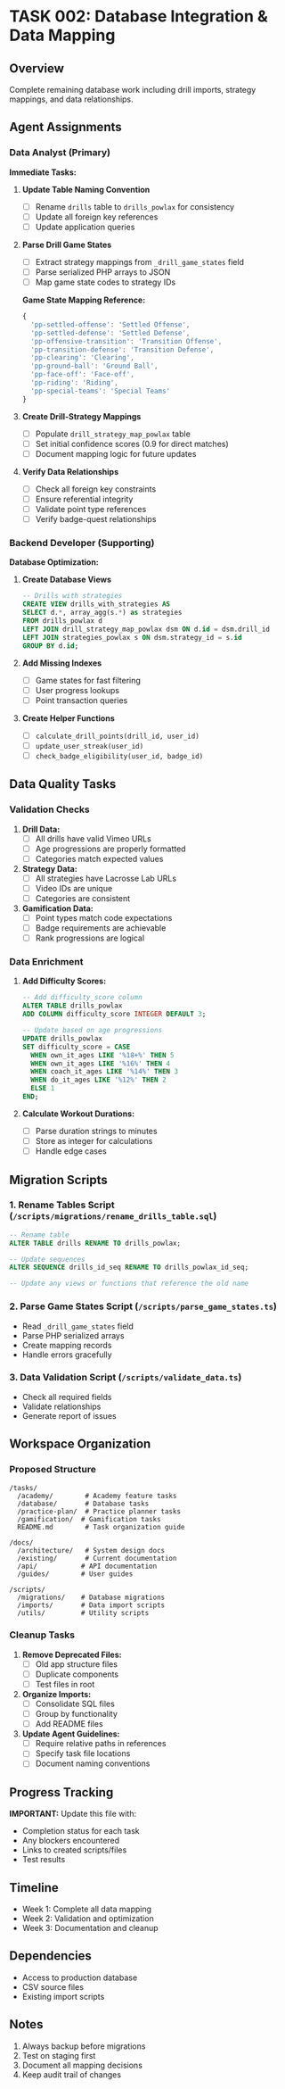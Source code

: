 # TASK 002: Database Integration & Data Mapping

## Overview
Complete remaining database work including drill imports, strategy mappings, and data relationships.

## Agent Assignments

### Data Analyst (Primary)
**Immediate Tasks:**

1. **Update Table Naming Convention**
   - [ ] Rename `drills` table to `drills_powlax` for consistency
   - [ ] Update all foreign key references
   - [ ] Update application queries

2. **Parse Drill Game States**
   - [ ] Extract strategy mappings from `_drill_game_states` field
   - [ ] Parse serialized PHP arrays to JSON
   - [ ] Map game state codes to strategy IDs
   
   **Game State Mapping Reference:**
   ```javascript
   {
     'pp-settled-offense': 'Settled Offense',
     'pp-settled-defense': 'Settled Defense',
     'pp-offensive-transition': 'Transition Offense',
     'pp-transition-defense': 'Transition Defense',
     'pp-clearing': 'Clearing',
     'pp-ground-ball': 'Ground Ball',
     'pp-face-off': 'Face-off',
     'pp-riding': 'Riding',
     'pp-special-teams': 'Special Teams'
   }
   ```

3. **Create Drill-Strategy Mappings**
   - [ ] Populate `drill_strategy_map_powlax` table
   - [ ] Set initial confidence scores (0.9 for direct matches)
   - [ ] Document mapping logic for future updates

4. **Verify Data Relationships**
   - [ ] Check all foreign key constraints
   - [ ] Ensure referential integrity
   - [ ] Validate point type references
   - [ ] Verify badge-quest relationships

### Backend Developer (Supporting)
**Database Optimization:**

1. **Create Database Views**
   ```sql
   -- Drills with strategies
   CREATE VIEW drills_with_strategies AS
   SELECT d.*, array_agg(s.*) as strategies
   FROM drills_powlax d
   LEFT JOIN drill_strategy_map_powlax dsm ON d.id = dsm.drill_id
   LEFT JOIN strategies_powlax s ON dsm.strategy_id = s.id
   GROUP BY d.id;
   ```

2. **Add Missing Indexes**
   - [ ] Game states for fast filtering
   - [ ] User progress lookups
   - [ ] Point transaction queries

3. **Create Helper Functions**
   - [ ] `calculate_drill_points(drill_id, user_id)`
   - [ ] `update_user_streak(user_id)`
   - [ ] `check_badge_eligibility(user_id, badge_id)`

## Data Quality Tasks

### Validation Checks
1. **Drill Data:**
   - [ ] All drills have valid Vimeo URLs
   - [ ] Age progressions are properly formatted
   - [ ] Categories match expected values

2. **Strategy Data:**
   - [ ] All strategies have Lacrosse Lab URLs
   - [ ] Video IDs are unique
   - [ ] Categories are consistent

3. **Gamification Data:**
   - [ ] Point types match code expectations
   - [ ] Badge requirements are achievable
   - [ ] Rank progressions are logical

### Data Enrichment
1. **Add Difficulty Scores:**
   ```sql
   -- Add difficulty_score column
   ALTER TABLE drills_powlax 
   ADD COLUMN difficulty_score INTEGER DEFAULT 3;
   
   -- Update based on age progressions
   UPDATE drills_powlax
   SET difficulty_score = CASE
     WHEN own_it_ages LIKE '%18+%' THEN 5
     WHEN own_it_ages LIKE '%16%' THEN 4
     WHEN coach_it_ages LIKE '%14%' THEN 3
     WHEN do_it_ages LIKE '%12%' THEN 2
     ELSE 1
   END;
   ```

2. **Calculate Workout Durations:**
   - [ ] Parse duration strings to minutes
   - [ ] Store as integer for calculations
   - [ ] Handle edge cases

## Migration Scripts

### 1. Rename Tables Script (`/scripts/migrations/rename_drills_table.sql`)
```sql
-- Rename table
ALTER TABLE drills RENAME TO drills_powlax;

-- Update sequences
ALTER SEQUENCE drills_id_seq RENAME TO drills_powlax_id_seq;

-- Update any views or functions that reference the old name
```

### 2. Parse Game States Script (`/scripts/parse_game_states.ts`)
- Read `_drill_game_states` field
- Parse PHP serialized arrays
- Create mapping records
- Handle errors gracefully

### 3. Data Validation Script (`/scripts/validate_data.ts`)
- Check all required fields
- Validate relationships
- Generate report of issues

## Workspace Organization

### Proposed Structure
```
/tasks/
  /academy/        # Academy feature tasks
  /database/       # Database tasks
  /practice-plan/  # Practice planner tasks
  /gamification/  # Gamification tasks
  README.md        # Task organization guide

/docs/
  /architecture/   # System design docs
  /existing/       # Current documentation
  /api/           # API documentation
  /guides/        # User guides

/scripts/
  /migrations/    # Database migrations
  /imports/       # Data import scripts
  /utils/         # Utility scripts
```

### Cleanup Tasks
1. **Remove Deprecated Files:**
   - [ ] Old app structure files
   - [ ] Duplicate components
   - [ ] Test files in root

2. **Organize Imports:**
   - [ ] Consolidate SQL files
   - [ ] Group by functionality
   - [ ] Add README files

3. **Update Agent Guidelines:**
   - [ ] Require relative paths in references
   - [ ] Specify task file locations
   - [ ] Document naming conventions

## Progress Tracking
**IMPORTANT:** Update this file with:
- Completion status for each task
- Any blockers encountered
- Links to created scripts/files
- Test results

## Timeline
- Week 1: Complete all data mapping
- Week 2: Validation and optimization
- Week 3: Documentation and cleanup

## Dependencies
- Access to production database
- CSV source files
- Existing import scripts

## Notes
1. Always backup before migrations
2. Test on staging first
3. Document all mapping decisions
4. Keep audit trail of changes